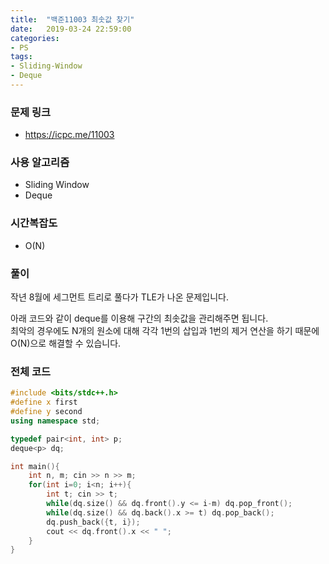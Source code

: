 ```yaml
---
title:  "백준11003 최솟값 찾기"
date:   2019-03-24 22:59:00
categories:
- PS
tags:
- Sliding-Window
- Deque
---
```


### 문제 링크
* https://icpc.me/11003

### 사용 알고리즘
* Sliding Window
* Deque

### 시간복잡도
* O(N)

### 풀이
작년 8월에 세그먼트 트리로 풀다가 TLE가 나온 문제입니다.

아래 코드와 같이 deque를 이용해 구간의 최솟값을 관리해주면 됩니다.<Br>
최악의 경우에도 N개의 원소에 대해 각각 1번의 삽입과 1번의 제거 연산을 하기 때문에 O(N)으로 해결할 수 있습니다.

### 전체 코드
```cpp
#include <bits/stdc++.h>
#define x first
#define y second
using namespace std;

typedef pair<int, int> p;
deque<p> dq;

int main(){
	int n, m; cin >> n >> m;
	for(int i=0; i<n; i++){
		int t; cin >> t;
		while(dq.size() && dq.front().y <= i-m) dq.pop_front();
		while(dq.size() && dq.back().x >= t) dq.pop_back();
		dq.push_back({t, i});
		cout << dq.front().x << " ";
	}
}
```
